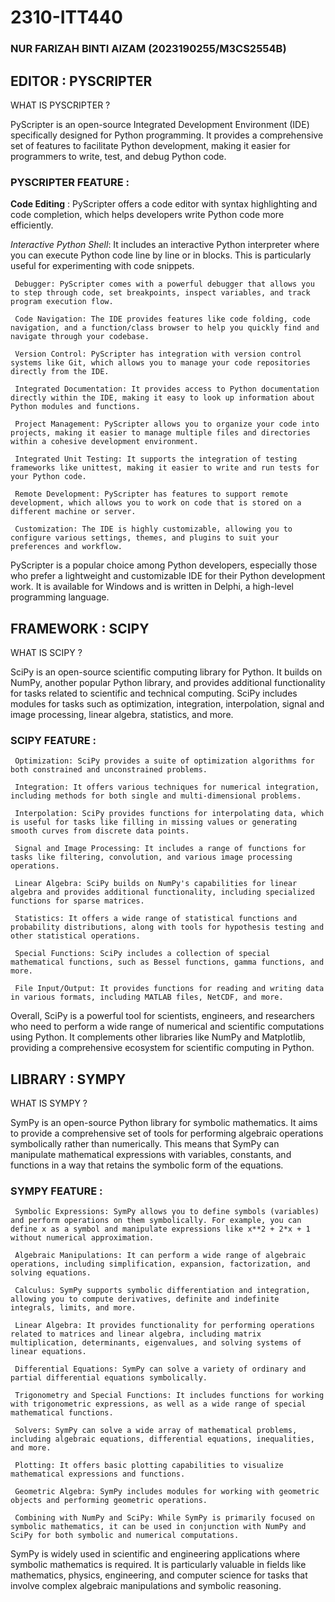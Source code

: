 # 2310-ITT440

### NUR FARIZAH BINTI AIZAM (2023190255/M3CS2554B)

## EDITOR : PYSCRIPTER

WHAT IS PYSCRIPTER ?

PyScripter is an open-source Integrated Development Environment (IDE) specifically designed for Python programming. It provides a comprehensive set of features to facilitate Python development, making it easier for programmers to write, test, and debug Python code.

### PYSCRIPTER FEATURE :

**Code Editing** : PyScripter offers a code editor with syntax highlighting and code completion, which helps developers write Python code more efficiently.

*Interactive Python Shell*: It includes an interactive Python interpreter where you can execute Python code line by line or in blocks. This is particularly useful for experimenting with code snippets.

     Debugger: PyScripter comes with a powerful debugger that allows you to step through code, set breakpoints, inspect variables, and track program execution flow.

     Code Navigation: The IDE provides features like code folding, code navigation, and a function/class browser to help you quickly find and navigate through your codebase.

     Version Control: PyScripter has integration with version control systems like Git, which allows you to manage your code repositories directly from the IDE.

     Integrated Documentation: It provides access to Python documentation directly within the IDE, making it easy to look up information about Python modules and functions.

     Project Management: PyScripter allows you to organize your code into projects, making it easier to manage multiple files and directories within a cohesive development environment.

     Integrated Unit Testing: It supports the integration of testing frameworks like unittest, making it easier to write and run tests for your Python code.

     Remote Development: PyScripter has features to support remote development, which allows you to work on code that is stored on a different machine or server.

     Customization: The IDE is highly customizable, allowing you to configure various settings, themes, and plugins to suit your preferences and workflow.

PyScripter is a popular choice among Python developers, especially those who prefer a lightweight and customizable IDE for their Python development work. It is available for Windows and is written in Delphi, a high-level programming language.

## FRAMEWORK : SCIPY

WHAT IS SCIPY ?

SciPy is an open-source scientific computing library for Python. It builds on NumPy, another popular Python library, and provides additional functionality for tasks related to scientific and technical computing. SciPy includes modules for tasks such as optimization, integration, interpolation, signal and image processing, linear algebra, statistics, and more.

### SCIPY FEATURE :

     Optimization: SciPy provides a suite of optimization algorithms for both constrained and unconstrained problems.

     Integration: It offers various techniques for numerical integration, including methods for both single and multi-dimensional problems.

     Interpolation: SciPy provides functions for interpolating data, which is useful for tasks like filling in missing values or generating smooth curves from discrete data points.

     Signal and Image Processing: It includes a range of functions for tasks like filtering, convolution, and various image processing operations.

     Linear Algebra: SciPy builds on NumPy's capabilities for linear algebra and provides additional functionality, including specialized functions for sparse matrices.

     Statistics: It offers a wide range of statistical functions and probability distributions, along with tools for hypothesis testing and other statistical operations.

     Special Functions: SciPy includes a collection of special mathematical functions, such as Bessel functions, gamma functions, and more.

     File Input/Output: It provides functions for reading and writing data in various formats, including MATLAB files, NetCDF, and more.

Overall, SciPy is a powerful tool for scientists, engineers, and researchers who need to perform a wide range of numerical and scientific computations using Python. It complements other libraries like NumPy and Matplotlib, providing a comprehensive ecosystem for scientific computing in Python.


## LIBRARY : SYMPY

WHAT IS SYMPY ?

SymPy is an open-source Python library for symbolic mathematics. It aims to provide a comprehensive set of tools for performing algebraic operations symbolically rather than numerically. This means that SymPy can manipulate mathematical expressions with variables, constants, and functions in a way that retains the symbolic form of the equations.

### SYMPY FEATURE :

     Symbolic Expressions: SymPy allows you to define symbols (variables) and perform operations on them symbolically. For example, you can define x as a symbol and manipulate expressions like x**2 + 2*x + 1 without numerical approximation.

     Algebraic Manipulations: It can perform a wide range of algebraic operations, including simplification, expansion, factorization, and solving equations.

     Calculus: SymPy supports symbolic differentiation and integration, allowing you to compute derivatives, definite and indefinite integrals, limits, and more.

     Linear Algebra: It provides functionality for performing operations related to matrices and linear algebra, including matrix multiplication, determinants, eigenvalues, and solving systems of linear equations.

     Differential Equations: SymPy can solve a variety of ordinary and partial differential equations symbolically.

     Trigonometry and Special Functions: It includes functions for working with trigonometric expressions, as well as a wide range of special mathematical functions.

     Solvers: SymPy can solve a wide array of mathematical problems, including algebraic equations, differential equations, inequalities, and more.

     Plotting: It offers basic plotting capabilities to visualize mathematical expressions and functions.

     Geometric Algebra: SymPy includes modules for working with geometric objects and performing geometric operations.

     Combining with NumPy and SciPy: While SymPy is primarily focused on symbolic mathematics, it can be used in conjunction with NumPy and SciPy for both symbolic and numerical computations.

SymPy is widely used in scientific and engineering applications where symbolic mathematics is required. It is particularly valuable in fields like mathematics, physics, engineering, and computer science for tasks that involve complex algebraic manipulations and symbolic reasoning.

